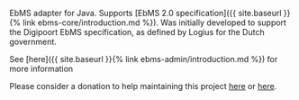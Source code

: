 EbMS adapter for Java. Supports [EbMS 2.0 specification]({{ site.baseurl }}{% link ebms-core/introduction.md %}). Was initially developed to support the Digipoort EbMS specification, as defined by Logius for the Dutch government.

See [here]({{ site.baseurl }}{% link ebms-admin/introduction.md %}) for more information

Please consider a donation to help maintaining this project [here](https://paypal.me/EdwinLuinstra) or [here](https://www.patreon.com/eluinstra).
